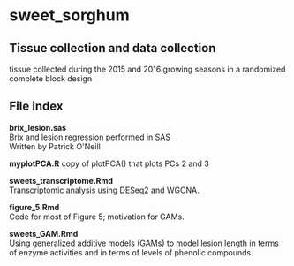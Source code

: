 # sweet_sorghum
## Tissue collection and data collection
tissue collected during the 2015 and 2016 growing seasons in a randomized complete block design

## File index
**brix_lesion.sas** <br>
Brix and lesion regression performed in SAS <br>
Written by Patrick O'Neill

**myplotPCA.R**
copy of plotPCA() that plots PCs 2 and 3

**sweets_transcriptome.Rmd** <br>
Transcriptomic analysis using DESeq2 and WGCNA.

**figure_5.Rmd** <br>
Code for most of Figure 5; motivation for GAMs. 

**sweets_GAM.Rmd**<br>
Using generalized additive models (GAMs) to model lesion length in terms of enzyme activities and in terms of levels of phenolic compounds.


